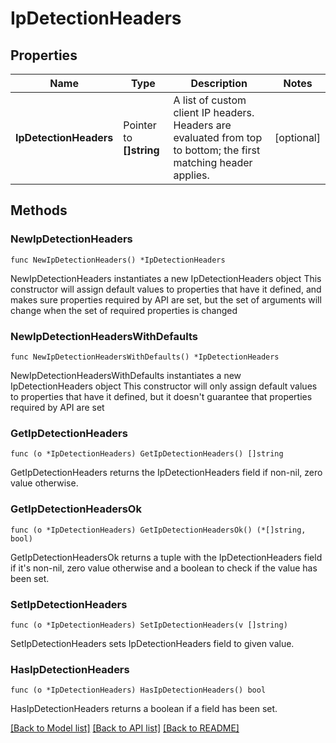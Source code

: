 # IpDetectionHeaders

## Properties

Name | Type | Description | Notes
------------ | ------------- | ------------- | -------------
**IpDetectionHeaders** | Pointer to **[]string** | A list of custom client IP headers.   Headers are evaluated from top to bottom; the first matching header applies. | [optional] 

## Methods

### NewIpDetectionHeaders

`func NewIpDetectionHeaders() *IpDetectionHeaders`

NewIpDetectionHeaders instantiates a new IpDetectionHeaders object
This constructor will assign default values to properties that have it defined,
and makes sure properties required by API are set, but the set of arguments
will change when the set of required properties is changed

### NewIpDetectionHeadersWithDefaults

`func NewIpDetectionHeadersWithDefaults() *IpDetectionHeaders`

NewIpDetectionHeadersWithDefaults instantiates a new IpDetectionHeaders object
This constructor will only assign default values to properties that have it defined,
but it doesn't guarantee that properties required by API are set

### GetIpDetectionHeaders

`func (o *IpDetectionHeaders) GetIpDetectionHeaders() []string`

GetIpDetectionHeaders returns the IpDetectionHeaders field if non-nil, zero value otherwise.

### GetIpDetectionHeadersOk

`func (o *IpDetectionHeaders) GetIpDetectionHeadersOk() (*[]string, bool)`

GetIpDetectionHeadersOk returns a tuple with the IpDetectionHeaders field if it's non-nil, zero value otherwise
and a boolean to check if the value has been set.

### SetIpDetectionHeaders

`func (o *IpDetectionHeaders) SetIpDetectionHeaders(v []string)`

SetIpDetectionHeaders sets IpDetectionHeaders field to given value.

### HasIpDetectionHeaders

`func (o *IpDetectionHeaders) HasIpDetectionHeaders() bool`

HasIpDetectionHeaders returns a boolean if a field has been set.


[[Back to Model list]](../README.md#documentation-for-models) [[Back to API list]](../README.md#documentation-for-api-endpoints) [[Back to README]](../README.md)



